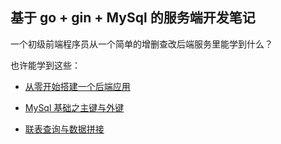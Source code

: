 ## 基于 go + gin + MySql 的服务端开发笔记

一个初级前端程序员从一个简单的增删查改后端服务里能学到什么？

也许能学到这些：

- [从零开始搭建一个后端应用](/server/从零开始搭建一个后端应用.md)

- [MySql 基础之主键与外键](/server/MySql%E5%9F%BA%E7%A1%80%E4%B9%8B%E4%B8%BB%E9%94%AE%E4%B8%8E%E5%A4%96%E9%94%AE.md)

- [联表查询与数据拼接](/server/%E8%81%94%E8%A1%A8%E6%9F%A5%E8%AF%A2%E4%B8%8E%E6%95%B0%E6%8D%AE%E6%8B%BC%E6%8E%A5.md)

